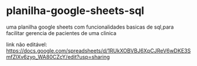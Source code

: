 # planilha-google-sheets-sql
uma planilha google sheets com funcionalidades basicas de sql,para facilitar gerencia de pacientes de uma clinica


link não editável:
https://docs.google.com/spreadsheets/d/1RUkXOBVBJ6XpCJReV6wDKE3SmfZlXv6zyo_WA80CZcY/edit?usp=sharing
